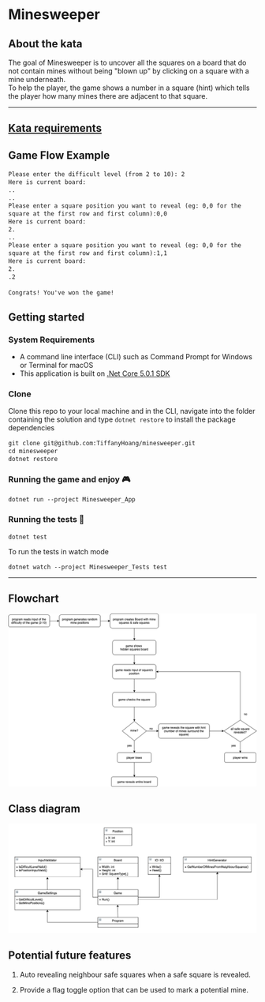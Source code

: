 # Minesweeper

## About the kata

The goal of Minesweeper is to uncover all the squares on a board that do not contain mines without being "blown up" by clicking on a square with a mine underneath.  
To help the player, the game shows a number in a square (hint) which tells the player how many mines there are adjacent to that square.  

* * *

## [Kata requirements](./Requirements.md)

## Game Flow Example

    Please enter the difficult level (from 2 to 10): 2
    Here is current board:
    ..
    ..
    Please enter a square position you want to reveal (eg: 0,0 for the square at the first row and first column):0,0
    Here is current board:
    2.
    ..
    Please enter a square position you want to reveal (eg: 0,0 for the square at the first row and first column):1,1
    Here is current board:
    2.
    .2

    Congrats! You've won the game!

## Getting started

### System Requirements

-   A command line interface (CLI) such as Command Prompt for Windows or Terminal for macOS
-   This application is built on [.Net Core 5.0.1 SDK](https://dotnet.microsoft.com/download)

### Clone

Clone this repo to your local machine and in the CLI, navigate into the folder containing the solution and type `dotnet restore` to install the package dependencies

```shell
git clone git@github.com:TiffanyHoang/minesweeper.git
cd minesweeper
dotnet restore
```

### Running the game and enjoy 🎮

```shell
dotnet run --project Minesweeper_App
```

### Running the tests 🧪

```shell
dotnet test
```

To run the tests in watch mode

```shell
dotnet watch --project Minesweeper_Tests test 
```

* * *

## Flowchart

<img src="docs/flow-chart.png">

## Class diagram

<img src="docs/class-diagram.png">

## Potential future features

1.  Auto revealing neighbour safe squares when a safe square is revealed.

2.  Provide a flag toggle option that can be used to mark a potential mine.
